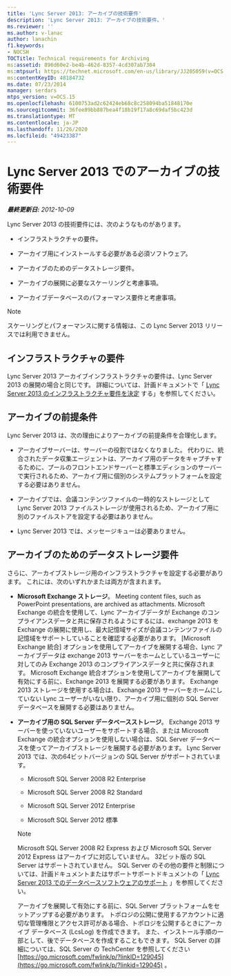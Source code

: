 ```yaml
---
title: 'Lync Server 2013: アーカイブの技術要件'
description: 'Lync Server 2013: アーカイブの技術要件。'
ms.reviewer: ''
ms.author: v-lanac
author: lanachin
f1.keywords:
- NOCSH
TOCTitle: Technical requirements for Archiving
ms:assetid: 896d60e2-be4b-462d-8357-4cd307ab7304
ms:mtpsurl: https://technet.microsoft.com/en-us/library/JJ205059(v=OCS.15)
ms:contentKeyID: 48184732
ms.date: 07/23/2014
manager: serdars
mtps_version: v=OCS.15
ms.openlocfilehash: 6100753ad2c62424eb68c8c258094ba51848170e
ms.sourcegitcommit: 36fee89bb887bea4f18b19f17a8c69daf5bc423d
ms.translationtype: MT
ms.contentlocale: ja-JP
ms.lasthandoff: 11/26/2020
ms.locfileid: "49423387"
---
```

# <a name="technical-requirements-for-archiving-in-lync-server-2013"></a>Lync Server 2013 でのアーカイブの技術要件

<div data-xmlns="http://www.w3.org/1999/xhtml">

<div class="topic" data-xmlns="http://www.w3.org/1999/xhtml" data-msxsl="urn:schemas-microsoft-com:xslt" data-cs="https://msdn.microsoft.com/">

<div data-asp="https://msdn2.microsoft.com/asp">



</div>

<div id="mainSection">

<div id="mainBody">

<span> </span>

_**最終更新日:** 2012-10-09_

Lync Server 2013 の技術要件には、次のようなものがあります。

  - インフラストラクチャの要件。

  - アーカイブ用にインストールする必要がある必須ソフトウェア。

  - アーカイブのためのデータストレージ要件。

  - アーカイブの展開に必要なスケーリングと考慮事項。

  - アーカイブデータベースのパフォーマンス要件と考慮事項。

<div>


> [!NOTE]  
> スケーリングとパフォーマンスに関する情報は、この Lync Server 2013 リリースでは利用できません。



</div>

<div>

## <a name="infrastructure-requirements"></a>インフラストラクチャの要件

Lync Server 2013 アーカイブインフラストラクチャの要件は、Lync Server 2013 の展開の場合と同じです。 詳細については、計画ドキュメントで「 [Lync Server 2013 のインフラストラクチャ要件を決定](lync-server-2013-determining-your-infrastructure-requirements.md) する」を参照してください。

</div>

<div>

## <a name="archiving-prerequisites"></a>アーカイブの前提条件

Lync Server 2013 は、次の理由によりアーカイブの前提条件を合理化します。

  - アーカイブサーバーは、サーバーの役割ではなくなりました。 代わりに、統合されたデータ収集エージェントは、アーカイブ用のデータをキャプチャするために、プールのフロントエンドサーバーと標準エディションのサーバーで実行されるため、アーカイブ用に個別のシステムプラットフォームを設定する必要はありません。

  - アーカイブでは、会議コンテンツファイルの一時的なストレージとして Lync Server 2013 ファイルストレージが使用されるため、アーカイブ用に別のファイルストアを設定する必要はありません。

  - Lync Server 2013 では、メッセージキューは必要ありません。

</div>

<div>

## <a name="data-storage-requirements-for-archiving"></a>アーカイブのためのデータストレージ要件

さらに、アーカイブストレージ用のインフラストラクチャを設定する必要があります。 これには、次のいずれかまたは両方が含まれます。

  - **Microsoft Exchange ストレージ**。 Meeting content files, such as PowerPoint presentations, are archived as attachments. Microsoft Exchange の統合を使用して、Lync アーカイブデータが Exchange のコンプライアンスデータと共に保存されるようにするには、exchange 2013 を Exchange の展開に使用し、最大記憶域サイズが会議コンテンツファイルの記憶域をサポートしていることを確認する必要があります。 [Microsoft Exchange 統合] オプションを使用してアーカイブを展開する場合、Lync アーカイブデータは exchange 2013 サーバーをホームとしているユーザーに対してのみ Exchange 2013 のコンプライアンスデータと共に保存されます。 Microsoft Exchange 統合オプションを使用してアーカイブを展開して有効にする前に、Exchange 2013 を展開する必要があります。 Exchange 2013 ストレージを使用する場合は、Exchange 2013 サーバーをホームにしていない Lync ユーザーがいない限り、アーカイブ用に個別の SQL Server データベースを展開する必要はありません。

  - **アーカイブ用の SQL Server データベースストレージ**。 Exchange 2013 サーバーを使っていないユーザーをサポートする場合、または Microsoft Exchange の統合オプションを使用しない場合は、SQL Server データベースを使ってアーカイブストレージを展開する必要があります。 Lync Server 2013 では、次の64ビットバージョンの SQL Server がサポートされています。
    
      - Microsoft SQL Server 2008 R2 Enterprise
    
      - Microsoft SQL Server 2008 R2 Standard
    
      - Microsoft SQL Server 2012 Enterprise
    
      - Microsoft SQL Server 2012 標準
    
    <div>
    

    > [!NOTE]  
    > Microsoft SQL Server 2008 R2 Express および Microsoft SQL Server 2012 Express はアーカイブに対応していません。 32ビット版の SQL Server はサポートされていません。 SQL Server のその他の要件と制限については、計画ドキュメントまたはサポートサポートドキュメントの「 <A href="lync-server-2013-database-software-support.md">Lync Server 2013 でのデータベースソフトウェアのサポート</A> 」を参照してください。

    
    </div>
    
    アーカイブを展開して有効にする前に、SQL Server プラットフォームをセットアップする必要があります。 トポロジの公開に使用するアカウントに適切な管理権限とアクセス許可がある場合、トポロジを公開するときにアーカイブ データベース (LcsLog) を作成できます。 また、インストール手順の一部として、後でデータベースを作成することもできます。 SQL Server の詳細については、SQL Server の TechCenter を参照してください [https://go.microsoft.com/fwlink/p/?linkID=129045](https://go.microsoft.com/fwlink/p/?linkid=129045) 。

</div>

</div>

<span> </span>

</div>

</div>

</div>

